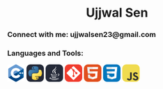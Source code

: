 <h1 align="center">Ujjwal Sen</h1>
<h3 align="center"></h3>


<h3 align="left">Connect with me: ujjwalsen23@gmail.com</h3>
<p align="left">
</p>

<h3 align="left">Languages and Tools:</h3>
<p align="left">
<img src="https://raw.githubusercontent.com/devicons/devicon/master/icons/cplusplus/cplusplus-original.svg" alt="cplusplus" width="40" height="40"/>  
<img src="https://raw.githubusercontent.com/tandpfun/skill-icons/refs/heads/main/icons/Python-Dark.svg" alt="cplusplus" width="40" height="40"/>  
<img src="https://raw.githubusercontent.com/tandpfun/skill-icons/refs/heads/main/icons/Java-Dark.svg" alt="cplusplus" width="40" height="40"/> 
<img src="https://raw.githubusercontent.com/tandpfun/skill-icons/refs/heads/main/icons/Git.svg" alt="cplusplus" width="40" height="40"/> 
<img src="https://raw.githubusercontent.com/tandpfun/skill-icons/refs/heads/main/icons/HTML.svg" alt="cplusplus" width="40" height="40"/> 
<img src="https://raw.githubusercontent.com/tandpfun/skill-icons/refs/heads/main/icons/CSS.svg" alt="cplusplus" width="40" height="40"/> 
<img src="https://raw.githubusercontent.com/tandpfun/skill-icons/refs/heads/main/icons/JavaScript.svg" width="40" height="40"/> 



</p>


